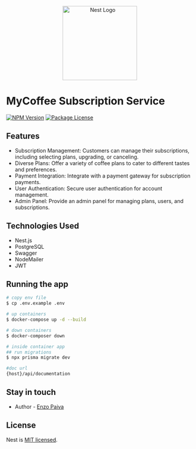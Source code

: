 <p align="center">
  <a href="http://nestjs.com/" target="blank"><img src="https://nestjs.com/img/logo-small.svg" width="200" alt="Nest Logo" /></a>
</p>

[circleci-image]: https://img.shields.io/circleci/build/github/nestjs/nest/master?token=abc123def456
[circleci-url]: https://circleci.com/gh/nestjs/nest

# MyCoffee Subscription Service
<a href="https://www.npmjs.com/~nestjscore" target="_blank"><img src="https://img.shields.io/npm/v/@nestjs/core.svg" alt="NPM Version" /></a> <a href="https://www.npmjs.com/~nestjscore" target="_blank"><img src="https://img.shields.io/npm/l/@nestjs/core.svg" alt="Package License" /></a>
</p>

## Features
- Subscription Management: Customers can manage their subscriptions, including selecting plans, upgrading, or canceling.
- Diverse Plans: Offer a variety of coffee plans to cater to different tastes and preferences.
- Payment Integration: Integrate with a payment gateway for subscription payments.
- User Authentication: Secure user authentication for account management.
- Admin Panel: Provide an admin panel for managing plans, users, and subscriptions.

## Technologies Used
- Nest.js
- PostgreSQL
- Swagger
- NodeMailer
- JWT

## Running the app

```bash
# copy env file
$ cp .env.example .env

# up containers
$ docker-compose up -d --build

# down containers
$ docker-composer down

# inside container app
## run migrations
$ npx prisma migrate dev

#doc url
{host}/api/documentation
```

## Stay in touch

- Author - [Enzo Paiva](https://github.com/enzodpaiva)

## License

Nest is [MIT licensed](LICENSE).
